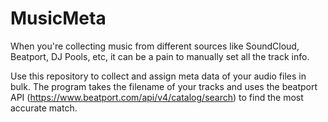 # MusicMeta

When you're collecting music from different sources like SoundCloud, Beatport, DJ Pools, etc, it can be a pain to manually set all the track info.

Use this repository to collect and assign meta data of your audio files in bulk. The program takes the filename of your tracks and uses the beatport API (https://www.beatport.com/api/v4/catalog/search) to find the most accurate match.
